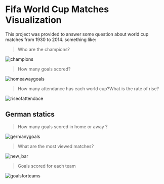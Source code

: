 # Fifa World Cup Matches Visualization


This project was provided to answer some question about world cup matches from 1930 to 2014. something like:

> Who are the champions?


![champions](https://user-images.githubusercontent.com/28765557/43043340-234efcb8-8da7-11e8-99b0-3c6864f42e0c.png)

> How many goals scored?

![homeawaygoals](https://user-images.githubusercontent.com/28765557/43043348-4c999934-8da7-11e8-9da1-3c08491439de.png)

> How many attendance has each world cup?What is the rate of rise?

![riseofattendace](https://user-images.githubusercontent.com/28765557/43043351-4cf59dc4-8da7-11e8-9378-adbb2fb83a00.png)

## German statics
> How many goals scored in home or away ?

![germanygoals](https://user-images.githubusercontent.com/28765557/43043347-4c6c4c2c-8da7-11e8-99e3-9254e5bb96a3.png)

> What are the most viewed matches? 

![new_bar](https://user-images.githubusercontent.com/28765557/43217798-d42f543a-9057-11e8-813f-4c0dbe328b45.png)


> Goals scored for each team

![goalsforteams](https://user-images.githubusercontent.com/28765557/43220261-d9fa7672-905e-11e8-9db6-5a657265fd2b.png)
